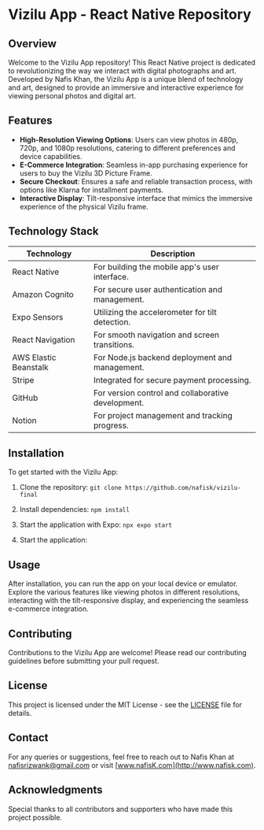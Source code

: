 # Vizilu App - React Native Repository

## Overview

Welcome to the Vizilu App repository! This React Native project is dedicated to revolutionizing the way we interact with digital photographs and art. Developed by Nafis Khan, the Vizilu App is a unique blend of technology and art, designed to provide an immersive and interactive experience for viewing personal photos and digital art.

## Features

- **High-Resolution Viewing Options**: Users can view photos in 480p, 720p, and 1080p resolutions, catering to different preferences and device capabilities.
- **E-Commerce Integration**: Seamless in-app purchasing experience for users to buy the Vizilu 3D Picture Frame.
- **Secure Checkout**: Ensures a safe and reliable transaction process, with options like Klarna for installment payments.
- **Interactive Display**: Tilt-responsive interface that mimics the immersive experience of the physical Vizilu frame.

## Technology Stack

| Technology          | Description                                       |
|---------------------|---------------------------------------------------|
| React Native        | For building the mobile app's user interface.     |
| Amazon Cognito      | For secure user authentication and management.    |
| Expo Sensors        | Utilizing the accelerometer for tilt detection.   |
| React Navigation    | For smooth navigation and screen transitions.     |
| AWS Elastic Beanstalk | For Node.js backend deployment and management.  |
| Stripe              | Integrated for secure payment processing.         |
| GitHub              | For version control and collaborative development.|
| Notion              | For project management and tracking progress.     |

## Installation

To get started with the Vizilu App:

1. Clone the repository:
```git clone https://github.com/nafisk/vizilu-final```

2. Install dependencies:
```npm install```

3. Start the application with Expo:
```npx expo start```

5. Start the application:



## Usage

After installation, you can run the app on your local device or emulator. Explore the various features like viewing photos in different resolutions, interacting with the tilt-responsive display, and experiencing the seamless e-commerce integration.

## Contributing

Contributions to the Vizilu App are welcome! Please read our contributing guidelines before submitting your pull request.

## License

This project is licensed under the MIT License - see the [LICENSE](LICENSE) file for details.

## Contact

For any queries or suggestions, feel free to reach out to Nafis Khan at nafisrizwank@gmail.com or visit [www.nafisK.com](http://www.nafisk.com).

## Acknowledgments

Special thanks to all contributors and supporters who have made this project possible.
